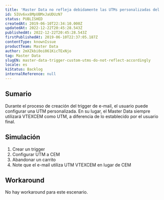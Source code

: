 ```yaml
---
title: 'Master Data no refleja debidamente las UTMs personalizadas del trigger'
id: 5IUv6xx8MpUBMxJaUDUzN7
status: PUBLISHED
createdAt: 2019-06-10T22:34:10.000Z
updatedAt: 2022-12-22T20:45:28.543Z
publishedAt: 2022-12-22T20:45:28.543Z
firstPublishedAt: 2019-06-10T22:37:05.187Z
contentType: knownIssue
productTeam: Master Data
author: 2mXZkbi0oi061KicTExNjo
tag: Master Data
slugEN: master-data-trigger-custom-utms-do-not-reflect-accordingly
locale: es
kiStatus: Backlog
internalReference: null
---
```


## Sumario

Durante el proceso de creación del trigger de e-mail, el usuario puede configurar una UTM personalizada. En su lugar, el Master Data siempre utilizará VTEXCEM como UTM, a diferencia de lo establecido por el usuario final.

## Simulación

1. Crear un trigger
2. Configurar UTM a CEM
3. Abandonar un carrito
4. Note que el e-mail utiliza UTM VTEXCEM en lugar de CEM

## Workaround

No hay workaround para este escenario.

